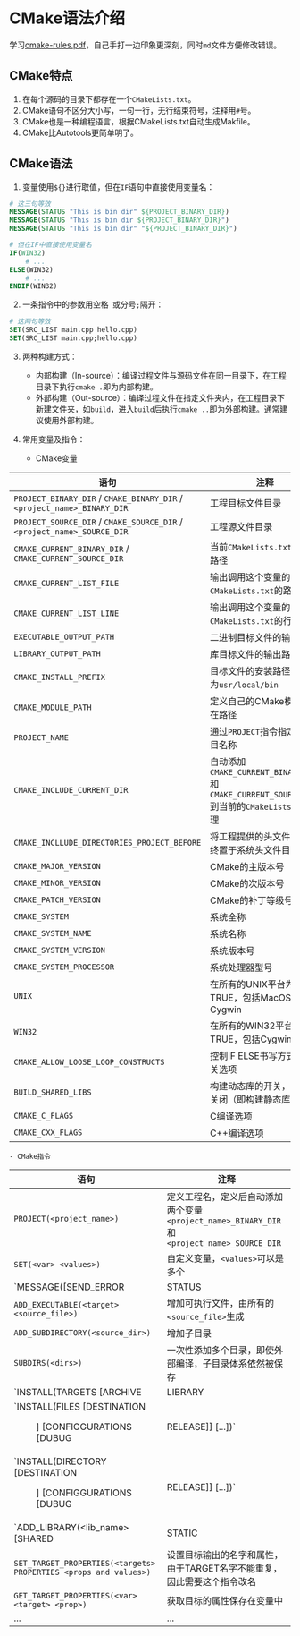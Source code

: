 # CMake语法介绍

学习[cmake-rules.pdf](https://github.com/Akagi201/learning-cmake/blob/master/docs/cmake-rules.pdf)，自己手打一边印象更深刻，同时`md`文件方便修改错误。

## CMake特点

1. 在每个源码的目录下都存在一个`CMakeLists.txt`。
2. CMake语句不区分大小写，一句一行，无行结束符号，注释用`#`号。
3. CMake也是一种编程语言，根据CMakeLists.txt自动生成Makfile。
4. CMake比Autotools更简单明了。

## CMake语法

1. 变量使用`${}`进行取值，但在`IF`语句中直接使用变量名：

``` cmake
# 这三句等效
MESSAGE(STATUS "This is bin dir" ${PROJECT_BINARY_DIR})
MESSAGE(STATUS "This is bin dir ${PROJECT_BINARY_DIR}")
MESSAGE(STATUS "This is bin dir" "${PROJECT_BINARY_DIR}")

# 但在IF中直接使用变量名
IF(WIN32)
	# ...
ELSE(WIN32)
	# ...
ENDIF(WIN32)
```

2. 一条指令中的参数用空格` `或分号`;`隔开：

``` cmake
# 这两句等效
SET(SRC_LIST main.cpp hello.cpp)
SET(SRC_LIST main.cpp;hello.cpp)
```

3. 两种构建方式：

	- 内部构建（In-source）：编译过程文件与源码文件在同一目录下，在工程目录下执行`cmake .`即为内部构建。
	- 外部构建（Out-source）：编译过程文件在指定文件夹内，在工程目录下新建文件夹，如`build`，进入`build`后执行`cmake ..`即为外部构建。通常建议使用外部构建。

4. 常用变量及指令：

	- CMake变量

| 语句 | 注释 |
| ---- | ---- |
| `PROJECT_BINARY_DIR` / `CMAKE_BINARY_DIR` / `<project_name>_BINARY_DIR` | 工程目标文件目录 |
| `PROJECT_SOURCE_DIR` / `CMAKE_SOURCE_DIR` / `<project_name>_SOURCE_DIR` | 工程源文件目录 |
| `CMAKE_CURRENT_BINARY_DIR` / `CMAKE_CURRENT_SOURCE_DIR` | 当前`CMakeLists.txt`所在的路径 |
| `CMAKE_CURRENT_LIST_FILE` | 输出调用这个变量的`CMakeLists.txt`的路径 |
| `CMAKE_CURRENT_LIST_LINE` | 输出调用这个变量的`CMakeLists.txt`的行号 |
| `EXECUTABLE_OUTPUT_PATH` | 二进制目标文件的输出路径 |
| `LIBRARY_OUTPUT_PATH` | 库目标文件的输出路径 |
| `CMAKE_INSTALL_PREFIX` | 目标文件的安装路径，默认为`usr/local/bin` |
| `CMAKE_MODULE_PATH` | 定义自己的CMake模块所在路径 |
| `PROJECT_NAME` | 通过`PROJECT`指令指定的项目名称 |
| `CMAKE_INCLUDE_CURRENT_DIR` | 自动添加`CMAKE_CURRENT_BINARY_DIR`和`CMAKE_CURRENT_SOURCE_DIR`到当前的`CMakeLists.txt`处理 |
| `CMAKE_INCLLUDE_DIRECTORIES_PROJECT_BEFORE` | 将工程提供的头文件目录始终置于系统头文件目录之前 |
| `CMAKE_MAJOR_VERSION` | CMake的主版本号 |
| `CMAKE_MINOR_VERSION` | CMake的次版本号 |
| `CMAKE_PATCH_VERSION` | CMake的补丁等级号 |
| `CMAKE_SYSTEM` | 系统全称 |
| `CMAKE_SYSTEM_NAME` | 系统名称 |
| `CMAKE_SYSTEM_VERSION` | 系统版本号 |
| `CMAKE_SYSTEM_PROCESSOR` | 系统处理器型号 |
| `UNIX` | 在所有的UNIX平台为TRUE，包括MacOS和Cygwin |
| `WIN32` | 在所有的WIN32平台为TRUE，包括Cygwin |
| `CMAKE_ALLOW_LOOSE_LOOP_CONSTRUCTS` | 控制IF ELSE书写方式的开关选项 |
| `BUILD_SHARED_LIBS` | 构建动态库的开关，默认为关闭（即构建静态库） |
| `CMAKE_C_FLAGS` | C编译选项 |
| `CMAKE_CXX_FLAGS` | C++编译选项 |

	- CMake指令

| 语句 | 注释 |
| ---- | ---- |
| `PROJECT(<project_name>)` | 定义工程名，定义后自动添加两个变量`<project_name>_BINARY_DIR`和`<project_name>_SOURCE_DIR` |
| `SET(<var> <values>)` | 自定义变量，`<values>`可以是多个 |
| `MESSAGE([SEND_ERROR|STATUS|FATAL_ERROR] <message>)` | 输出消息，其中`SEND_ERROR`表示产生错误但跳过，`STATUS`表示输出一般信息，`FATAL_ERROR`则立即终止所有CMake过程 |
| `ADD_EXECUTABLE(<target> <source_file>)` | 增加可执行文件，由所有的`<source_file>`生成 |
| `ADD_SUBDIRECTORY(<source_dir>)` | 增加子目录 |
| `SUBDIRS(<dirs>)` | 一次性添加多个目录，即使外部编译，子目录体系依然被保存 |
| `INSTALL(TARGETS <targets> [ARCHIVE|LIBRARY|RUNTIME] [DESTINATION <dir>] [CONFIGGURATIONS [DUBUG|RELEASE]] [...])` | 安装目标文件，其中`ARCHIVE`为静态库，`LIBRARY`为动态库，`RUNTIME`为可执行文件 |
| `INSTALL(FILES <files> [DESTINATION <dir>] [CONFIGGURATIONS [DUBUG|RELEASE]] [...])` | 安装普通文件，默认为644权限 |
| `INSTALL(DIRECTORY <dirs> [DESTINATION <dir>] [CONFIGGURATIONS [DUBUG|RELEASE]] [...])` | 安装目录，默认为644权限 |
| `ADD_LIBRARY(<lib_name> [SHARED|STATIC|MODULE] <sources>)` | 添加库，其中`MODULE`在使用dydl的系统有效，如果不支持dydl，默认为`SHARED` |
| `SET_TARGET_PROPERTIES(<targets> PROPERTIES <props and values>)` | 设置目标输出的名字和属性，由于TARGET名字不能重复，因此需要这个指令改名 |
| `GET_TARGET_PROPERTIES(<var> <target> <prop>)` | 获取目标的属性保存在变量中 |
| ... | ... |
